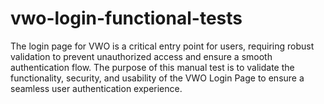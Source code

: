 # vwo-login-functional-tests
 The login page for VWO  is a critical entry point for users, requiring robust validation to prevent unauthorized access and ensure a smooth authentication flow. The purpose of this manual test  is to validate the functionality, security, and usability of the VWO Login Page to ensure a seamless user authentication experience.
